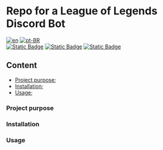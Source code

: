 # Repo for a League of Legends Discord Bot

[![en](https://img.shields.io/badge/lang-en-red.svg)](README.md)
[![pt-BR](https://img.shields.io/badge/lang-pt--BR-green.svg)](README.pt-BR.md)  
[![Static Badge](https://img.shields.io/badge/python-3.12.2-blue?logo=python)](https%3A%2F%2Fwww.python.org%2Fdownloads%2F)
[![Static Badge](https://img.shields.io/badge/selenium-4.17.2-brightgreen?logo=selenium)](https%3A%2F%2Fwww.selenium.dev%2Fdownloads%2F)
[![Static Badge](https://img.shields.io/badge/discord-2.3.2-blue?logo=discord)](https%3A%2F%2Fdiscordpy.readthedocs.io%2Fen%2Fstable%2F%23)


## Content
- [Project purpose](#project-purpose);
- [Installation](#installation);
- [Usage](#usage);

### Project purpose


### Installation


### Usage

